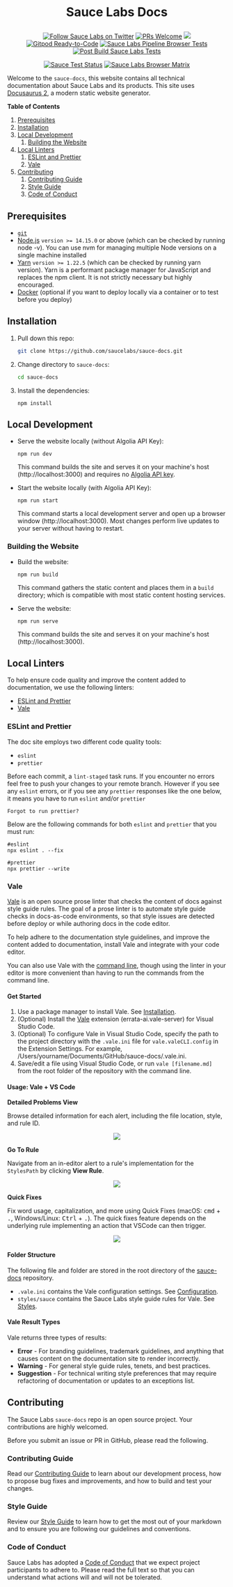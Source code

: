 <h1 align="center">
  <p align="center">Sauce Labs Docs</p>
</h1>

<p align="center">
  <a href="https://twitter.com/saucelabs"><img src="https://img.shields.io/twitter/follow/saucelabs.svg?style=social" alt="Follow Sauce Labs on Twitter"/></a>
  <a href="https://docs.saucelabs.com/contributing/"><img src="https://img.shields.io/badge/PRs-welcome-brightgreen.svg" alt="PRs Welcome"></a>
  <a href="https://github.com/saucelabs/sauce-docs/blob/main/LICENSE"><img src="https://img.shields.io/badge/license-MIT-green.svg?style=flat"></a>
  <a href="https://gitpod.io/#https://github.com/saucelabs/sauce-docs"><img src="https://img.shields.io/badge/Gitpod-Ready--to--Code-blue?logo=gitpod" alt="Gitpod Ready-to-Code"/></a>
  <a href="https://github.com/saucelabs/sauce-docs/actions/workflows/deploy.yml"><img src="https://github.com/saucelabs/sauce-docs/actions/workflows/deploy.yml/badge.svg" alt= "Sauce Labs Pipeline Browser Tests"/></a>
  <a href="https://github.com/saucelabs/sauce-docs/actions/workflows/post-build-tests.yml"><img src="https://github.com/saucelabs/sauce-docs/actions/workflows/post-build-tests.yml/badge.svg" alt= "Post Build Sauce Labs Tests"/></a>
</p>

<p align="center">
    <a href="https://app.saucelabs.com/u/SAUCY-DOCS"><img src="https://app.saucelabs.com/buildstatus/SAUCY-DOCS?auth=24d4089b9142495ac7db843660ba4ac9" alt="Sauce Test Status"/></a>
    <a href="https://app.saucelabs.com/u/SAUCY-DOCS"><img src="https://app.saucelabs.com/browser-matrix/SAUCY-DOCS.svg?auth=24d4089b9142495ac7db843660ba4ac9" alt= "Sauce Labs Browser Matrix"/></a>
</p>

Welcome to the `sauce-docs`, this website contains all technical documentation about Sauce Labs and its products. This site uses [Docusaurus 2](https://v2.docusaurus.io/), a modern static website generator.

**Table of Contents**

1. [Prerequisites](#prerequisites)
2. [Installation](#installation)
3. [Local Development](#local-development)
    1. [Building the Website](#building-the-website)
4. [Local Linters](#local-linters)
    1. [ESLint and Prettier](#eslint-and-prettier)
    2. [Vale](#vale)
5. [Contributing](#contributing)
    1. [Contributing Guide](#contributing-guide)
    2. [Style Guide](#style-guide)
    3. [Code of Conduct](#code-of-conduct)

## Prerequisites

-   [`git`](https://git-scm.com/downloads)
-   [Node.js](https://nodejs.org/en/download/) `version >= 14.15.0` or above (which can be checked by running node -v). You can use nvm for managing multiple Node versions on a single machine installed
-   [Yarn](https://yarnpkg.com/en/) `version >= 1.22.5` (which can be checked by running yarn version). Yarn is a performant package manager for JavaScript and replaces the npm client. It is not strictly necessary but highly encouraged.
-   [Docker](https://docs.docker.com/get-docker/) (optional if you want to deploy locally via a container or to test before you deploy)

## Installation

1. Pull down this repo:
    ```bash
    git clone https://github.com/saucelabs/sauce-docs.git
    ```
2. Change directory to `sauce-docs`:
    ```bash
    cd sauce-docs
    ```
3. Install the dependencies:
    ```
    npm install
    ```

## Local Development

-   Serve the website locally (without Algolia API Key):

    ```
    npm run dev
    ```

    This command builds the site and serves it on your machine's host (http://localhost:3000) and requires no [Algolia API key](https://docusaurus.io/docs/search#connecting-algolia).

-   Start the website locally (with Algolia API Key):
    ```
    npm run start
    ```
    This command starts a local development server and open up a browser window (http://localhost:3000). Most changes perform live updates to your server without having to restart.

### Building the Website

-   Build the website:

    ```
    npm run build
    ```

    This command gathers the static content and places them in a `build` directory; which is compatible with most static content hosting services.

-   Serve the website:
    ```
    npm run serve
    ```
    This command builds the site and serves it on your machine's host (http://localhost:3000).

## Local Linters

To help ensure code quality and improve the content added to documentation, we use the following linters:

-   [ESLint and Prettier](#eslint-and-prettier)
-   [Vale](#vale)

### ESLint and Prettier

The doc site employs two different code quality tools:

-   `eslint`
-   `prettier`

Before each commit, a `lint-staged` task runs. If you encounter no errors feel free to push your changes to your remote branch. However if you see any `eslint` errors, or if you see any `prettier` responses like the one below, it means you have to run `eslint` and/or `prettier`

```
Forgot to run prettier?
```

Below are the following commands for both `eslint` and `prettier` that you must run:

```
#eslint
npx eslint . --fix

#prettier
npx prettier --write
```

### Vale

[Vale](https://github.com/errata-ai/vale) is an open source prose linter that checks the content of docs against style guide rules. The goal of a prose linter is to automate style guide checks in docs-as-code environments, so that style issues are detected before deploy or while authoring docs in the code editor.

To help adhere to the documentation style guidelines, and improve the content added to documentation, install Vale and integrate with your code editor.

You can also use Vale with the [command line](https://vale.sh/docs/vale-cli/structure/#quick-start), though using the linter in your editor is more convenient than having to run the commands from the command line.

#### Get Started

1. Use a package manager to install Vale. See [Installation](https://vale.sh/docs/vale-cli/installation/).
1. (Optional) Install the [Vale](https://marketplace.visualstudio.com/items?itemName=errata-ai.vale-server) extension (errata-ai.vale-server) for Visual Studio Code.
1. (Optional) To configure Vale in Visual Studio Code, specify the path to the project directory with the `.vale.ini` file for `vale.valeCLI.config` in the Extension Settings. For example, <span>/Users/yourname/Documents/GitHub/sauce-docs/.vale.ini</span>.
1. Save/edit a file using Visual Studio Code, or run `vale [filename.md]` from the root folder of the repository with the command line.

#### Usage: Vale + VS Code

**Detailed Problems View**

Browse detailed information for each alert, including the file location, style, and rule ID.

<p align="center">
  <img src="/styles/images/DetailedProblemsView.png" />
</p>

**Go To Rule**

Navigate from an in-editor alert to a rule's implementation for the `StylesPath` by clicking **View Rule**.

<p align="center">
  <img src="/styles/images/GoToRule.png" />
</p>

**Quick Fixes**

Fix word usage, capitalization, and more using Quick Fixes (macOS: <kbd>cmd</kbd> + <kbd>.</kbd>, Windows/Linux: <kbd>Ctrl</kbd> + <kbd>.</kbd>). The quick fixes feature depends on the underlying rule implementing an action that VSCode can then trigger.

<p align="center">
  <img src="/styles/images/QuickFixes.png" />
</p>

#### Folder Structure

The following file and folder are stored in the root directory of the [sauce-docs](https://github.com/saucelabs/sauce-docs) repository.

-   `.vale.ini` contains the Vale configuration settings. See [Configuration](https://vale.sh/docs/topics/config/).
-   `styles/sauce` contains the Sauce Labs style guide rules for Vale. See [Styles](https://vale.sh/docs/topics/styles/).

#### Vale Result Types

Vale returns three types of results:

-   **Error** - For branding guidelines, trademark guidelines, and anything that causes content on the documentation site to render incorrectly.
-   **Warning** - For general style guide rules, tenets, and best practices.
-   **Suggestion** - For technical writing style preferences that may require refactoring of documentation or updates to an exceptions list.

## Contributing

The Sauce Labs `sauce-docs` repo is an open source project. Your contributions are highly welcomed.

Before you submit an issue or PR in GitHub, please read the following.

### Contributing Guide

Read our [Contributing Guide](https://docs.saucelabs.com/contributing/) to learn about our development process, how to propose bug fixes and improvements, and how to build and test your changes.

### Style Guide

Review our [Style Guide](https://docs.saucelabs.com/contributing/style-guide/) to learn how to get the most out of your markdown and to ensure you are following our guidelines and conventions.

### Code of Conduct

Sauce Labs has adopted a [Code of Conduct](https://docs.saucelabs.com/contributing/code-of-conduct/) that we expect project participants to adhere to. Please read the full text so that you can understand what actions will and will not be tolerated.
